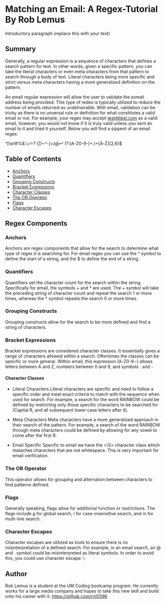 # Matching an Email: A Regex-Tutorial By Rob Lemus

Introductory paragraph (replace this with your text)

## Summary

Generally, a regular expression is a sequence of characters that defines a search pattern for text. In other words, given a specific pattern, you can take the literal characters or even meta characters from that pattern to search through a body of text. Literal characters being more specific and strict versus meta characters having a more generalized definition on the pattern.

An email regular expression will allow the user to validate the exmail address being provided. This type of redex is typically utilized to reduce the number of emails returned as undeliverable. With email, validation can be tricky as there is no unversal rule or deifnition for what constitutes a valid email or not. For example, your regex may accept test@test.com as a valid email, however, you would not know if it is truly valid unless you sent an email to it and tried it yourself. Below you will find a sippent of an email regex:

^[\w!#$%&'*+/=?`{|}~^-]+(?:\.[\w!#$%&'*+/=?`{|}~^-]+)*@↵
(?:[A-Z0-9-]+\.)+[A-Z]{2,6}$


## Table of Contents

- [Anchors](#anchors)
- [Quantifiers](#quantifiers)
- [Grouping Constructs](#grouping-constructs)
- [Bracket Expressions](#bracket-expressions)
- [Character Classes](#character-classes)
- [The OR Operator](#the-or-operator)
- [Flags](#flags)
- [Character Escapes](#character-escapes)


## Regex Components

### Anchors
Anchors are regex components that allow for the search to determine what type of regex it is searching for. For email regex you can use the ^ symbol to define the start of a string, and the $ to define the end of a string. 

### Quantifiers
Quantifiers set the character count for the search within the string. Specifically for email, the symbols + and * are used. The + symbol will take the preceding string of character count and repeat the search 1 or more times, whereas the * symbol repeats the search 0 or more times.

### Grouping Constructs
Grouping constructs allow for the search to be more defined and find a string of characters. 

### Bracket Expressions
Bracket expressions are considered character classes. It essentially gives a range of characters allowed within a search. Oftentimes the classes can be specific or more general. Within email, this expression [A-Z0-9.-] allows letters between A and Z, numbers between 0 and 9, and symbols . and -

#### Character Classes
- Literal Characters
Literal characters are specific and need to follow a specific order and meet exact criteria to match with the sequence when used for search. For example, a search for the word RAINBOW could be defined by restricting only those specific characters to be searched for (Capital R, and all subsequent lower case letters after it).

- Meta Characters
Meta characters have a more generalized approach in their search of the pattern. For example, a search of the word RAINBOW through meta characters could be defined by allowing for any vowel to come after the first R.

- Email Specific
Specific to email we have the <\S> character class which mataches characters that are not whitespace. This is very important for email verification.

### The OR Operator
This operator allows for grouping and alternation between characters to find patterns defined.

### Flags
Generally speaking, flags allow for additional function or restrictions. The flags include g for global search, i for case-insensitive search, and m for multi-line search.

### Character Escapes
Character escapes are utilized as tools to ensure there is no misinterpretation of a defined search. For example, in an email search, an @ and . symbol could be misinterpreted as literal symbols. In order to avoid this, you could use character escape: \

## Author

Rob Lemus is a student at the UM Coding bootcamp program. He currently works for a large media company and hopes to take this new skill and build onto his career with it.
https://github.com/rnl0396
